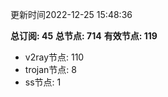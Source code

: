更新时间2022-12-25 15:48:36

**总订阅: 45**
**总节点: 714**
**有效节点: 119**
- v2ray节点: 110
- trojan节点: 8
- ss节点: 1
